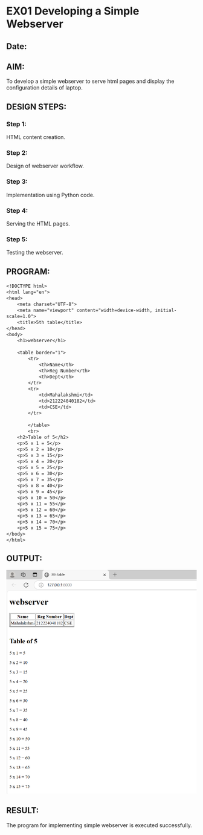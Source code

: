  
# EX01 Developing a Simple Webserver
## Date:

## AIM:
To develop a simple webserver to serve html pages and display the configuration details of laptop.

## DESIGN STEPS:
### Step 1: 
HTML content creation.

### Step 2:
Design of webserver workflow.

### Step 3:
Implementation using Python code.

### Step 4:
Serving the HTML pages.

### Step 5:
Testing the webserver.

## PROGRAM:
```
<!DOCTYPE html>
<html lang="en">
<head>
    <meta charset="UTF-8">
    <meta name="viewport" content="width=device-width, initial-scale=1.0">
    <title>5th table</title>
</head>
<body>
    <h1>webserver</h1>

    <table border="1">
        <tr>
            <th>Name</th>
            <th>Reg Number</th>
            <th>Dept</th>
        </tr>
        <tr>
            <td>Mahalakshmi</td>
            <td>212224040182</td>
            <td>CSE</td>
        </tr>
        
        </table>
        <br>
    <h2>Table of 5</h2>
    <p>5 x 1 = 5</p>
    <p>5 x 2 = 10</p>
    <p>5 x 3 = 15</p>
    <p>5 x 4 = 20</p>
    <p>5 x 5 = 25</p>
    <p>5 x 6 = 30</p>
    <p>5 x 7 = 35</p>
    <p>5 x 8 = 40</p>
    <p>5 x 9 = 45</p>
    <p>5 x 10 = 50</p>
    <p>5 x 11 = 55</p>
    <p>5 x 12 = 60</p>
    <p>5 x 13 = 65</p>
    <p>5 x 14 = 70</p>
    <p>5 x 15 = 75</p>
</body>
</html>
```


## OUTPUT:
![output](./static/web%20exp%201.png)

## RESULT:
The program for implementing simple webserver is executed successfully.
